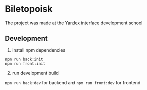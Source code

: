 # Biletopoisk

The project was made at the Yandex interface development school

## Development

1. install npm dependencies

```
npm run back:init
npm run front:init
```

2. run development build

`npm run back:dev` for backend and `npm run front:dev` for frontend